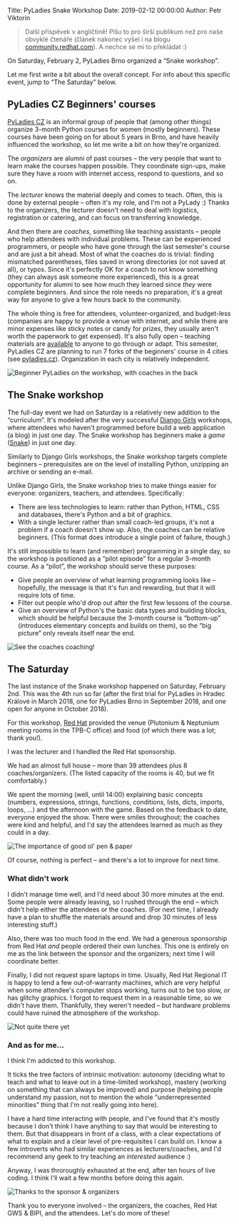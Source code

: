 Title:  PyLadies Snake Workshop
Date: 2019-02-12 00:00:00
Author: Petr Viktorin

> Další příspěvek v angličtině!
> Píšu to pro širší publikum než pro naše obvyklé čtenáře (článek nakonec vyšel
> i na blogu [community.redhat.com](https://community.redhat.com/blog/2019/02/building-snakes-to-learn-code/)).
> A nechce se mi to překládat :)


On Saturday, February 2, PyLadies Brno organized a “Snake workshop”.

Let me first write a bit about the overall concept.
For info about this specific event, jump to “The Saturday” below.


## PyLadies CZ Beginners' courses

[PyLadies CZ](https://pyladies.cz/) is an informal group of people that (among other things) organize
3-month Python courses for women (mostly beginners).
These courses have been going on for about 5 years in Brno, and have heavily
influenced the workshop, so let me write a bit on how they're organized.

The *organizers* are alumni of past courses – the very people that want to
learn make the courses happen possible.
They coordinate sign-ups, make sure they have a room with internet access,
respond to questions, and so on.

The *lecturer* knows the material deeply and comes to teach.
Often, this is done by external people – often it's my role,
and I'm not a PyLady :)
Thanks to the organizers, the lecturer doesn't need to deal with logistics,
registration or catering, and can focus on transferring knowledge.

And then there are *coaches*, something like teaching assistants – people who
help attendees with individual problems.
These can be experienced programmers, or people who have gone through
the last semester's course and are just a bit ahead.
Most of what the coaches do is trivial: finding mismatched parentheses,
files saved in wrong directories (or not saved at all), or typos.
Since it's perfectly OK for a coach to not know something (they can always
ask someone more experienced), this is a great opportunity for alumni to
see how much they learned since *they* were complete beginners.
And since the role needs no preparation, it's a great way for anyone to give
a few hours back to the community.

The whole thing is free for attendees, volunteer-organized, and budget-less
(companies are happy to provide a venue with internet, and while there are
minor expenses like sticky notes or candy for prizes, they usually aren't
worth the paperwork to get expensed).
It's also fully open – teaching materials are [available] to anyone to go
through or adapt.
This semester, PyLadies CZ are planning to run 7 forks of the beginners' course
in 4 cities (see [pyladies.cz](https://pyladies.cz/)).
Organization in each city is relatively independent.

[available]: https://naucse.python.cz/course/pyladies/

![Beginner PyLadies on the workshop, with coaches in the back]({static}/images/snake2019-20190202_084911.jpg)


## The Snake workshop

The full-day event we had on Saturday is a relatively new addition to the
“curriculum”.
It's modeled after the very successful [Django Girls](https://djangogirls.org/) workshops, where attendees
who haven't programmed before build a web application (a blog) in just one day.
The Snake workshop has beginners make a *game* ([Snake]) in just one day.

Similarly to Django Girls workshops, the Snake workshop targets complete
beginners – prerequisites are on the level of installing Python, unzipping
an archive or sending an e-mail.

Unlike Django Girls, the Snake workshop tries to make things easier for
everyone: organizers, teachers, and attendees. Specifically:

* There are less technologies to learn: rather than Python, HTML, CSS and
  databases, there's Python and a bit of graphics.
* With a single lecturer rather than small coach-led groups, it's not
  a problem if a coach doesn't show up.
  Also, the coaches can be relative beginners.
  (This format does introduce a single point of failure, though.)

It's still impossible to learn (and remember) programming in a single day,
so the workshop is positioned as a “pilot episode” for a regular 3-month
course.
As a “pilot”, the workshop should serve these purposes:

* Give people an overview of what learning programming looks like – hopefully,
  the message is that it's fun and rewarding, but that it will require lots
  of time.
* Filter out people who'd drop out after the first few lessons of the course.
* Give an overview of Python's the basic data types and building blocks,
  which should be helpful because the 3-month course is “bottom-up” (introduces
  elementary concepts and builds on them), so the “big picture” only reveals
  itself near the end.

[Snake]: https://en.wikipedia.org/wiki/Snake_(video_game_genre)

![See the coaches coaching!]({static}/images/snake2019-20190202_152819.jpg)


## The Saturday

The last instance of the Snake workshop happened on Saturday, February 2nd.
This was the 4th run so far (after the first trial for PyLadies in
Hradec Králové in March 2018, one for PyLadies Brno in September
2018, and one open for anyone in October 2018).

For this workshop, [Red Hat] provided the venue (Plutonium & Neptunium meeting
rooms in the TPB-C office) and food (of which there was a lot; thank you!).

[Red Hat]: https://www.redhat.com/en/global/czech-republic

I was the lecturer and I handled the Red Hat sponsorship.

We had an almost full house – more than 39 attendees plus 8
coaches/organizers.
(The listed capacity of the rooms is 40, but we fit comfortably.)

We spent the morning (well, until 14:00) explaining basic concepts (numbers,
expressions, strings, functions, conditions, lists, dicts, imports, loops, …)
and the afternoon with the game.
Based on the feedback to date, everyone enjoyed the show.
There were smiles throughout; the coaches were kind and helpful, and I'd say
the attendees learned as much as they could in a day.

![The importance of good ol' pen & paper]({static}/images/snake2019-20190202_162002.jpg)

Of course, nothing is perfect – and there's a lot to improve for next time.


### What didn't work

I didn't manage time well, and I'd need about 30 more minutes at the end.
Some people were already leaving, so I rushed through the end – which didn't
help either the attendees or the coaches.
(For next time, I already have a plan to shuffle the materials around and
drop 30 minutes of less interesting stuff.)

Also, there was too much food in the end.
We had a generous sponsorship from Red Hat *and* people ordered their own
lunches.
This one is entirely on me as the link between the sponsor and the organizers;
next time I will coordinate better.

Finally, I did not request spare laptops in time.
Usually, Red Hat Regional IT is happy to lend a few out-of-warranty machines,
which are very helpful when some attendee's computer stops working, turns
out to be too slow, or has glitchy graphics.
I forgot to request them in a reasonable time, so we didn't have them.
Thankfully, they weren't needed – but hardware problems could have ruined the
atmosphere of the workshop.

![Not quite there yet]({static}/images/snake2019-20190202_173055.jpg)


### And as for me...

I think I'm addicted to this workshop.

It ticks the tree factors of intrinsic motivation: autonomy (deciding what
to teach and what to leave out in a time-limited workshop),
mastery (working on something that can always be improved) and purpose (helping
people understand my passion, not to mention the whole “underrepresented
minorities” thing that I'm not really going into here).

I have a hard time interacting with people, and I've found that it's mostly
because I don't think I have anything to say that would be interesting to them.
But that disappears in front of a class, with a clear expectations of what to
explain and a clear level of pre-requisites I can build on.
I know a few introverts who had similar experiences as lecturers/coaches,
and I'd recommend any geek to try teaching an *interested* audience :)

Anyway, I was throroughly exhausted at the end, after ten hours of live coding.
I think I'll wait a few months before doing this again.


![Thanks to the sponsor & organizers]({static}/images/snake2019-20190202_084946.jpg)

Thank you to everyone involved – the organizers, the coaches,
Red Hat GWS & BIPI, and the attendees.
Let's do more of these!
